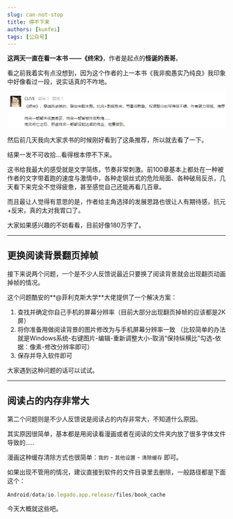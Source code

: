 ```yaml
---
slug: can-not-stop
title: 停不下来
authors: [kunfei]
tags: [公众号]
---
```


**这两天一直在看一本书 ——《终宋》**，作者是起点的**怪诞的表哥**。

看之前我着实有点没想到，因为这个作者的上一本书《我非痴愚实乃纯良》我印象中好像看过一段，说实话真的不咋地。

![](1.png)

然后前几天我向大家求书的时候刚好看到了这条推荐，所以就去看了一下。

结果一发不可收拾...看得根本停不下来。

这书给我最大的感受就是文字简练，节奏非常刺激。前100章基本上都处在一种被作者的文字带着跑的速度与激情中，各种走钢丝式的危险局面、各种破局反杀，几天看下来完全不觉得疲惫，甚至感觉自己还能再看几百章。

而且最让人觉得有意思的是，作者给主角选择的发展思路也很让人有期待感，抗元+反宋，真的太对我胃口了。

大家如果感兴趣的不妨看看，目前好像180万字了。

---

## 更换阅读背景翻页掉帧

接下来说两个问题，一个是不少人反馈说最近只要换了阅读背景就会出现翻页动画掉帧的情况。

这个问题酷安的**@菲利克斯大学**大佬提供了一个解决方案：

1. 查找并确定你自己手机的屏幕分辨率（目前大部分出现翻页掉帧的应该都是2K屏）
2. 将你准备用做阅读背景的图片修改为与手机屏幕分辨率一致 （比较简单的办法就是Windows系统-右键图片-编辑-重新调整大小-取消“保持纵横比”勾选-依据：像素-修改分辨率即可）
3. 保存并导入软件即可

大家遇到这种问题的话可以试试。

---

## 阅读占的内存非常大

第二个问题则是不少人反馈说是阅读占的内存非常大，不知道什么原因。

其实原因很简单，基本都是用阅读看漫画或者在阅读的文件夹内放了很多字体文件导致的.....

漫画这种缓存清除方式也很简单：`我的` - `其他设置` - `清除缓存` 即可。

如果出现不管用的情况，建议直接到软件的文件目录里去删除，一般路径都是下面这个：

```jsx title="目录下对应的各缓存书名的子目录内"
Android/data/io.legado.app.release/files/book_cache
```

今天大概就这些吧。